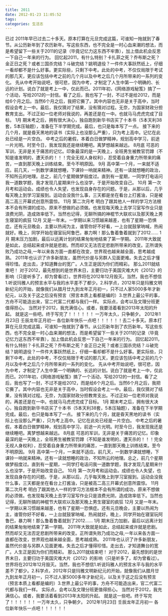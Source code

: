```yaml
---
title: 2011
date: 2012-01-23 11:05:52
tags:
categories: 生活志
---
```


已过 2011年早已过去二十多天。原本打算在元旦完成这篇，可谁知一拖就到了春节。从公历新年到了农历新年。写这些东西，也不完全是一时心血来潮的想法，而是希望留下一些关于2011的记录（毕竟记忆力这东西不牢靠），加上借此机会反思一下自己一年来的行为。
回忆起2011，有什么特别？卡扎菲之死？乔布斯之死？金正日之死？或者三国杀完结？斗破完结？姚明退役？一件件大事跃然纸上，仔细一看却都不是什么好事。更实际些，只剩下中考。此处的中考，不仅仅局限于考试的那几天，更应该包括中考之前的几个月以及中考之后几个月所带来的一系列的变化。
先从中考开始说吧，很可悲，因为中考，才制定了人生中第一个明确的、长远的计划。说白了就是考上一中，仅此而已。2011年初，《网络游戏秘笈》搞了一个活动，写给2012的一封信。看了之后，我也写了一封，不过不是给2012，而是给6个月之后。当然6个月之后，我把它撕了。其中内容也无非是关于高中，当时假设会考上一中。最后，我仅猜对了结果，没有猜对过程。无奈，为国家财政分担教育支出。不过正如一位老师对我说的，再差还是在一中。也就马马虎虎完成了目标。
1月 期末考之后，拥有很大决心，独自跑到新华书店买了十本书（5本天利38套，5本压轴题），准备在下半学期完成。最后，也只是每本写了一点。
接下来的几个月，就是昏天黑地的读书（实际上也没那么严重），只为考上高中。记忆在此处已经是一片空白。
中考之后的暑假，本着白日做梦精神，规划高中学习，前途一片光明。时至今日，我发现我还是继续睡吧。离梦想越来越远。
8月底 可恶的军训，无非是关于痛苦的记忆。印象最深的是一天晚上，全班男生被教官罚蹲（不知是谁发明的，遭天杀的！！！完全无视人身权利），忍受着自身重力所带来的痛苦，一直到那天晚上训练结束。至今不明原因。
9月 高中第一个月，一来就不适应。前几天，一到数学课就想睡，下课铃一响就来精神。还有一读就想睡的政治，不知所云的地理。总之，前几个星期做梦般度过。直到有一星期，一同学打电话问我一道数学题，我才发现几星期来什么也没学，于是开始改变自己。
10月 第一次月考和运动会。成绩也令人失望，也发现自身存在的问题。于是，从那以后，几乎每天晚上到学习室报到。运动会没我什么事，三天都是坐在看台上打酱油，只是被高二高三开幕式创意所震惊。
11月 第二次月考 明白了跟其他人一样的学习方法根本不会有所谓的成功，原来不想做的必须做。也发现每天晚上去学习室写作业只是浪费光阴，造成效率低下。当然也记得，无聊所搞的神棍节大联欢以及那天晚上男生寝室的疯狂
12月 又是一年末。一学期以来习惯越来越差，也有了星期一恐惧症。还有元旦晚会，主要以热闹为主，谁管你好不好看，一上台就鼓掌呐喊，热闹就好。晚上，同学开始在寝室玩阿鲁巴，暴力啊！那么鲁着鲁着就到了2012……
1月 期末压力加剧，最后以远离计划的结果匆匆地结束了第一学期。
2011年大致就是如此，总结起来或许就是悲剧。然而却又无法否定悲剧所带来的改变。正所谓失败乃成功之母,一年以来各方面一直都在改变，世界观也越来越全面，思考越成熟。
2011年也认识了许多新朋友，虽然代价是与另群人见面更难。失去之后才懂得珍惜。走出去，才知道舞台的宽广。人生正是因为你们而精彩。
那么2011就结束吧！
对于2012，最先想到的是世界末日，主要归功于美国灾难大片《2012》的影响（只是听多了，却为曾看过）。世界将在2012年12月毁灭。当然，我也不想信1.听说玛雅人的预言水平与我的水平差不了都少。2.科学点，2012年只是玛雅文明新纪元的开始，就像我们从腊月廿九到龙年正月初一，只不过人家5000多年才新纪元，以及关于这之后没有预言（预言本质上看都是编的）3.世界上最公平的事，方舟不可能造出来，官二代富二代都与我们一样。
实际点，会考以及文理分班更值得担心。
当然对于2012，我充满信心。或者，我要活着看到2013年太阳的升起。
就是这一些吧。终于写完了！！！！！！
一万年太久，只争朝夕。
2012年1月23日
壬辰龙年正月初一
各位新年快乐一点吧！！！！！！去二十多天。原本打算在元旦完成这篇，可谁知一拖就到了春节。从公历新年到了农历新年。写这些东西，也不完全是一时心血来潮的想法，而是希望留下一些关于2011的记录（毕竟记忆力这东西不牢靠），加上借此机会反思一下自己一年来的行为。
回忆起2011，有什么特别？卡扎菲之死？乔布斯之死？金正日之死？或者三国杀完结？斗破完结？姚明退役？一件件大事跃然纸上，仔细一看却都不是什么好事。更实际些，只剩下中考。此处的中考，不仅仅局限于考试的那几天，更应该包括中考之前的几个月以及中考之后几个月所带来的一系列的变化。
先从中考开始说吧，很可悲，因为中考，才制定了人生中第一个明确的、长远的计划。说白了就是考上一中，仅此而已。2011年初，《网络游戏秘笈》搞了一个活动，写给2012的一封信。看了之后，我也写了一封，不过不是给2012，而是给6个月之后。当然6个月之后，我把它撕了。其中内容也无非是关于高中，当时假设会考上一中。最后，我仅猜对了结果，没有猜对过程。无奈，为国家财政分担教育支出。不过正如一位老师对我说的，再差还是在一中。也就马马虎虎完成了目标。
1月 期末考之后，拥有很大决心，独自跑到新华书店买了十本书（5本天利38套，5本压轴题），准备在下半学期完成。最后，也只是每本写了一点。
接下来的几个月，就是昏天黑地的读书（实际上也没那么严重），只为考上高中。记忆在此处已经是一片空白。
中考之后的暑假，本着白日做梦精神，规划高中学习，前途一片光明。时至今日，我发现我还是继续睡吧。离梦想越来越远。
8月底 可恶的军训，无非是关于痛苦的记忆。印象最深的是一天晚上，全班男生被教官罚蹲（不知是谁发明的，遭天杀的！！！完全无视人身权利），忍受着自身重力所带来的痛苦，一直到那天晚上训练结束。至今不明原因。
9月 高中第一个月，一来就不适应。前几天，一到数学课就想睡，下课铃一响就来精神。还有一读就想睡的政治，不知所云的地理。总之，前几个星期做梦般度过。直到有一星期，一同学打电话问我一道数学题，我才发现几星期来什么也没学，于是开始改变自己。
10月 第一次月考和运动会。成绩也令人失望，也发现自身存在的问题。于是，从那以后，几乎每天晚上到学习室报到。运动会没我什么事，三天都是坐在看台上打酱油，只是被高二高三开幕式创意所震惊。
11月 第二次月考 明白了跟其他人一样的学习方法根本不会有所谓的成功，原来不想做的必须做。也发现每天晚上去学习室写作业只是浪费光阴，造成效率低下。当然也记得，无聊所搞的神棍节大联欢以及那天晚上男生寝室的疯狂
12月 又是一年末。一学期以来习惯越来越差，也有了星期一恐惧症。还有元旦晚会，主要以热闹为主，谁管你好不好看，一上台就鼓掌呐喊，热闹就好。晚上，同学开始在寝室玩阿鲁巴，暴力啊！那么鲁着鲁着就到了2012……
1月 期末压力加剧，最后以远离计划的结果匆匆地结束了第一学期。
2011年大致就是如此，总结起来或许就是悲剧。然而却又无法否定悲剧所带来的改变。正所谓失败乃成功之母,一年以来各方面一直都在改变，世界观也越来越全面，思考越成熟。
2011年也认识了许多新朋友，虽然代价是与另群人见面更难。失去之后才懂得珍惜。走出去，才知道舞台的宽广。人生正是因为你们而精彩。
那么2011就结束吧！
对于2012，最先想到的是世界末日，主要归功于美国灾难大片《2012》的影响（只是听多了，却为曾看过）。世界将在2012年12月毁灭。当然，我也不想信1.听说玛雅人的预言水平与我的水平差不了都少。2.科学点，2012年只是玛雅文明新纪元的开始，就像我们从腊月廿九到龙年正月初一，只不过人家5000多年才新纪元，以及关于这之后没有预言（预言本质上看都是编的）3.世界上最公平的事，方舟不可能造出来，官二代富二代都与我们一样。
实际点，会考以及文理分班更值得担心。
当然对于2012，我充满信心。或者，我要活着看到2013年太阳的升起。
就是这一些吧。终于写完了！！！！！！
一万年太久，只争朝夕。
2012年1月23日
壬辰龙年正月初一
各位新年快乐一点吧！！！！！！

